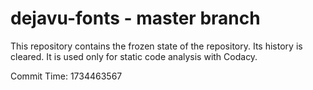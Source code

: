 # dejavu-fonts - master branch

This repository contains the frozen state of the repository.
Its history is cleared. It is used only for static code
analysis with Codacy.

Commit Time: 1734463567